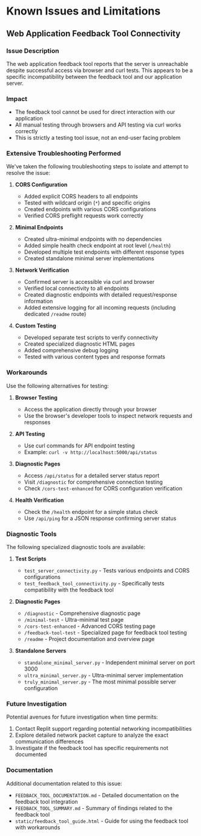 # Known Issues and Limitations

## Web Application Feedback Tool Connectivity

### Issue Description
The web application feedback tool reports that the server is unreachable despite successful access via browser and curl tests. This appears to be a specific incompatibility between the feedback tool and our application server.

### Impact
- The feedback tool cannot be used for direct interaction with our application
- All manual testing through browsers and API testing via curl works correctly
- This is strictly a testing tool issue, not an end-user facing problem

### Extensive Troubleshooting Performed

We've taken the following troubleshooting steps to isolate and attempt to resolve the issue:

1. **CORS Configuration**
   - Added explicit CORS headers to all endpoints
   - Tested with wildcard origin (`*`) and specific origins
   - Created endpoints with various CORS configurations
   - Verified CORS preflight requests work correctly

2. **Minimal Endpoints**
   - Created ultra-minimal endpoints with no dependencies
   - Added simple health check endpoint at root level (`/health`)
   - Developed multiple test endpoints with different response types
   - Created standalone minimal server implementations

3. **Network Verification**
   - Confirmed server is accessible via curl and browser
   - Verified local connectivity to all endpoints
   - Created diagnostic endpoints with detailed request/response information
   - Added extensive logging for all incoming requests (including dedicated `/readme` route)

4. **Custom Testing**
   - Developed separate test scripts to verify connectivity
   - Created specialized diagnostic HTML pages
   - Added comprehensive debug logging
   - Tested with various content types and response formats

### Workarounds

Use the following alternatives for testing:

1. **Browser Testing**
   - Access the application directly through your browser
   - Use the browser's developer tools to inspect network requests and responses

2. **API Testing**
   - Use curl commands for API endpoint testing
   - Example: `curl -v http://localhost:5000/api/status`

3. **Diagnostic Pages**
   - Access `/api/status` for a detailed server status report
   - Visit `/diagnostic` for comprehensive connection testing
   - Check `/cors-test-enhanced` for CORS configuration verification

4. **Health Verification**
   - Check the `/health` endpoint for a simple status check
   - Use `/api/ping` for a JSON response confirming server status

### Diagnostic Tools

The following specialized diagnostic tools are available:

1. **Test Scripts**
   - `test_server_connectivity.py` - Tests various endpoints and CORS configurations
   - `test_feedback_tool_connectivity.py` - Specifically tests compatibility with the feedback tool

2. **Diagnostic Pages**
   - `/diagnostic` - Comprehensive diagnostic page
   - `/minimal-test` - Ultra-minimal test page
   - `/cors-test-enhanced` - Advanced CORS testing page
   - `/feedback-tool-test` - Specialized page for feedback tool testing
   - `/readme` - Project documentation and overview page

3. **Standalone Servers**
   - `standalone_minimal_server.py` - Independent minimal server on port 3000
   - `ultra_minimal_server.py` - Ultra-minimal server implementation
   - `truly_minimal_server.py` - The most minimal possible server configuration

### Future Investigation

Potential avenues for future investigation when time permits:

1. Contact Replit support regarding potential networking incompatibilities
2. Explore detailed network packet capture to analyze the exact communication differences
3. Investigate if the feedback tool has specific requirements not documented

### Documentation

Additional documentation related to this issue:

- `FEEDBACK_TOOL_DOCUMENTATION.md` - Detailed documentation on the feedback tool integration
- `FEEDBACK_TOOL_SUMMARY.md` - Summary of findings related to the feedback tool
- `static/feedback_tool_guide.html` - Guide for using the feedback tool with workarounds
